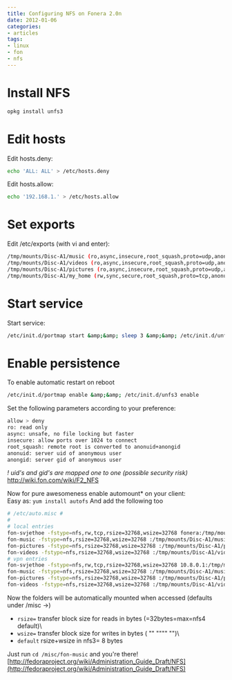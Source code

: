 ```yaml
---
title: Configuring NFS on Fonera 2.0n
date: 2012-01-06
categories:
- articles
tags:
- linux
- fon
- nfs
---
```


# Install NFS

```bash
opkg install unfs3
```

# Edit hosts

Edit hosts.deny:
```bash
echo 'ALL: ALL' > /etc/hosts.deny
```

Edit hosts.allow:
```bash
echo '192.168.1.' > /etc/hosts.allow
```
# Set exports
Edit /etc/exports (with vi and enter):
```bash
/tmp/mounts/Disc-A1/music (ro,async,insecure,root_squash,proto=udp,anonuid=65534,anongid=65534)
/tmp/mounts/Disc-A1/videos (ro,async,insecure,root_squash,proto=udp,anonuid=65534,anongid=65534)
/tmp/mounts/Disc-A1/pictures (ro,async,insecure,root_squash,proto=udp,anonuid=65534,anongid=65534)
/tmp/mounts/Disc-A1/my_home (rw,sync,secure,root_squash,proto=tcp,anonuid=65534,anongid=65534)
```
# Start service
Start service:
```bash
/etc/init.d/portmap start &amp;&amp; sleep 3 &amp;&amp; /etc/init.d/unfs3 start
```

# Enable persistence
To enable automatic restart on reboot
```bash
/etc/init.d/portmap enable &amp;&amp; /etc/init.d/unfs3 enable
```
Set the following parameters according to your preference:
```bash
allow > deny
ro: read only
async: unsafe, no file locking but faster
insecure: allow ports over 1024 to connect
root_squash: remote root is converted to anonuid+anongid
anonuid: server uid of anonymous user
anongid: server gid of anonymous user
```
*! uid's and gid's are mapped one to one (possible security risk)*\
http://wiki.fon.com/wiki/F2_NFS

Now for pure awesomeness enable automount* on your client:\
Easy as: `yum install autofs`
And add the following too
```bash
# /etc/auto.misc #
#
# local entries
fon-svjethoe -fstype=nfs,rw,tcp,rsize=32768,wsize=32768 fonera:/tmp/mounts/Disc-A1/svjethoe
fon-music -fstype=nfs,rsize=32768,wsize=32768 :/tmp/mounts/Disc-A1/music
fon-pictures -fstype=nfs,rsize=32768,wsize=32768 :/tmp/mounts/Disc-A1/pictures
fon-videos -fstype=nfs,rsize=32768,wsize=32768 :/tmp/mounts/Disc-A1/videos
# vpn entries
fon-svjethoe -fstype=nfs,rw,tcp,rsize=32768,wsize=32768 10.8.0.1:/tmp/mounts/Disc-A1/svjethoe
fon-music -fstype=nfs,rsize=32768,wsize=32768 :/tmp/mounts/Disc-A1/music
fon-pictures -fstype=nfs,rsize=32768,wsize=32768 :/tmp/mounts/Disc-A1/pictures
fon-videos -fstype=nfs,rsize=32768,wsize=32768 :/tmp/mounts/Disc-A1/videos
```

Now the folders will be automatically mounted when accessed (defaults under /misc ->)
* `rsize=` transfer block size for reads in bytes (=32bytes=max=nfs4 default)\
* `wsize=` transfer block size for writes in bytes ( "" """" "")\
* `default` rsize+wsize in nfs3= 8 bytes

Just run `cd /misc/fon-music` and you're there!\
[http://fedoraproject.org/wiki/Administration_Guide_Draft/NFS](http://fedoraproject.org/wiki/Administration_Guide_Draft/NFS)

